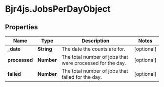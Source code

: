 # Bjr4js.JobsPerDayObject

## Properties

Name | Type | Description | Notes
------------ | ------------- | ------------- | -------------
**_date** | **String** | The date the counts are for. | [optional] 
**processed** | **Number** | The total number of jobs that were processed for the day. | [optional] 
**failed** | **Number** | The total number of jobs that failed for the day. | [optional] 


